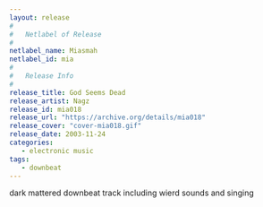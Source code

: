 ```yaml
---
layout: release
#
#   Netlabel of Release
#
netlabel_name: Miasmah
netlabel_id: mia
#
#   Release Info
#
release_title: God Seems Dead
release_artist: Nagz
release_id: mia018
release_url: "https://archive.org/details/mia018"
release_cover: "cover-mia018.gif"
release_date: 2003-11-24
categories:
   - electronic music
tags:
   - downbeat
---
```

dark mattered downbeat track including wierd sounds and singing